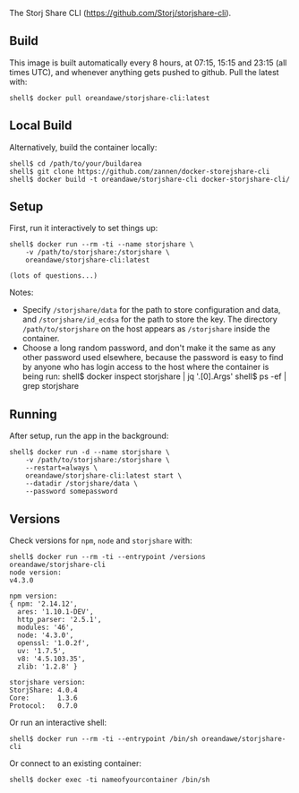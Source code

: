 The Storj Share CLI (https://github.com/Storj/storjshare-cli).

## Build ##

This image is built automatically every 8 hours, at 07:15, 15:15 and 23:15 (all times UTC), and whenever anything gets pushed to github. Pull the latest with:

    shell$ docker pull oreandawe/storjshare-cli:latest

## Local Build ##

Alternatively, build the container locally:

    shell$ cd /path/to/your/buildarea
    shell$ git clone https://github.com/zannen/docker-storejshare-cli
    shell$ docker build -t oreandawe/storjshare-cli docker-storjshare-cli/

## Setup ##

First, run it interactively to set things up:

    shell$ docker run --rm -ti --name storjshare \
        -v /path/to/storjshare:/storjshare \
        oreandawe/storjshare-cli:latest
    
    (lots of questions...)

Notes:

* Specify `/storjshare/data` for the path to store configuration and data, and `/storjshare/id_ecdsa` for the path to store the key. The directory `/path/to/storjshare` on the host appears as `/storjshare` inside the container.
* Choose a long random password, and don't make it the same as any other password used elsewhere, because the password is easy to find by anyone who has login access to the host where the container is being run:
      shell$ docker inspect storjshare | jq '.[0].Args'
      shell$ ps -ef | grep storjshare

## Running ##

After setup, run the app in the background:

    shell$ docker run -d --name storjshare \
        -v /path/to/storjshare:/storjshare \
        --restart=always \
        oreandawe/storjshare-cli:latest start \
        --datadir /storjshare/data \
        --password somepassword

## Versions ##

Check versions for `npm`, `node` and `storjshare` with:

    shell$ docker run --rm -ti --entrypoint /versions oreandawe/storjshare-cli
    node version:
    v4.3.0

    npm version:
    { npm: '2.14.12',
      ares: '1.10.1-DEV',
      http_parser: '2.5.1',
      modules: '46',
      node: '4.3.0',
      openssl: '1.0.2f',
      uv: '1.7.5',
      v8: '4.5.103.35',
      zlib: '1.2.8' }

    storjshare version:
    StorjShare: 4.0.4
    Core:       1.3.6
    Protocol:   0.7.0

Or run an interactive shell:

    shell$ docker run --rm -ti --entrypoint /bin/sh oreandawe/storjshare-cli

Or connect to an existing container:

    shell$ docker exec -ti nameofyourcontainer /bin/sh

